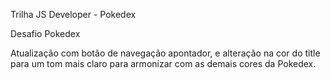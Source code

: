 Trilha JS Developer - Pokedex

Desafio Pokedex

Atualização com botão de navegação apontador, e alteração na cor do title para um tom mais claro para armonizar com as demais cores da Pokedex. 